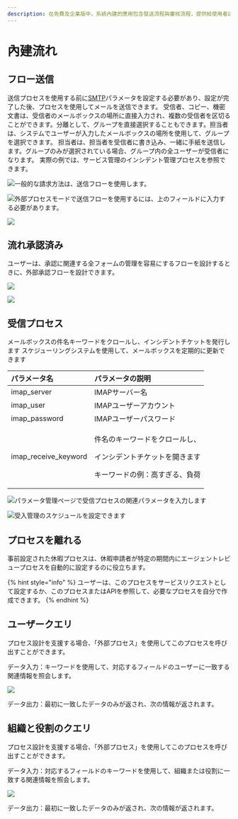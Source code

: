 ```yaml
---
description: 在免費及企業版中，系統內建的應用包含發送流程與審核流程，提供給使用者以外部流程或直接使用。
---
```


# 內建流れ

## フロー送信

送信プロセスを使用する前に[SMTP](https://doc.omflow.com.tw/v/japan/5/6#can-shu-guan-li)パラメータを設定する必要があり、設定が完了した後、プロセスを使用してメールを送信できます。 受信者、コピー、機密文書は、受信者のメールボックスの場所に直接入力され、複数の受信者を区切ることができます。分離として、グループを直接選択することもできます。担当者は、システムでユーザーが入力したメールボックスの場所を使用して、グループを選択できます。 担当者は、担当者を受信者に書き込み、一緒に手紙を送信します。グループのみが選択されている場合、グループ内の全ユーザーが受信者になります。 実際の例では、サービス管理のインシデント管理プロセスを参照できます。

![&#x4E00;&#x822C;&#x7684;&#x306A;&#x8ACB;&#x6C42;&#x65B9;&#x6CD5;&#x306F;&#x3001;&#x9001;&#x4FE1;&#x30D5;&#x30ED;&#x30FC;&#x3092;&#x4F7F;&#x7528;&#x3057;&#x307E;&#x3059;&#x3002;](../.gitbook/assets/image%20%2872%29.png)

![&#x5916;&#x90E8;&#x30D7;&#x30ED;&#x30BB;&#x30B9;&#x30E2;&#x30FC;&#x30C9;&#x3067;&#x9001;&#x4FE1;&#x30D5;&#x30ED;&#x30FC;&#x3092;&#x4F7F;&#x7528;&#x3059;&#x308B;&#x306B;&#x306F;&#x3001;&#x4E0A;&#x306E;&#x30D5;&#x30A3;&#x30FC;&#x30EB;&#x30C9;&#x306B;&#x5165;&#x529B;&#x3059;&#x308B;&#x5FC5;&#x8981;&#x304C;&#x3042;&#x308A;&#x307E;&#x3059;&#x3002;](../.gitbook/assets/image%20%2826%29.png)

![](../.gitbook/assets/image%20%289%29%20%282%29.png)

## 流れ承認済み

ユーザーは、承認に関連する全フォームの管理を容易にするフローを設計するときに、外部承認フローを設計できます。

![](../.gitbook/assets/image%20%2816%29.png)

![](../.gitbook/assets/image%20%289%29%20%282%29%20%282%29.png)

## 受信プロセス

メールボックスの件名キーワードをクロールし、インシデントチケットを発行します スケジューリングシステムを使用して、メールボックスを定期的に更新できます

<table>
  <thead>
    <tr>
      <th style="text-align:left">&#x30D1;&#x30E9;&#x30E1;&#x30FC;&#x30BF;&#x540D;</th>
      <th style="text-align:left">&#x30D1;&#x30E9;&#x30E1;&#x30FC;&#x30BF;&#x306E;&#x8AAC;&#x660E;</th>
    </tr>
  </thead>
  <tbody>
    <tr>
      <td style="text-align:left">imap_server</td>
      <td style="text-align:left">IMAP&#x30B5;&#x30FC;&#x30D0;&#x30FC;&#x540D;</td>
    </tr>
    <tr>
      <td style="text-align:left">imap_user</td>
      <td style="text-align:left">IMAP&#x30E6;&#x30FC;&#x30B6;&#x30FC;&#x30A2;&#x30AB;&#x30A6;&#x30F3;&#x30C8;</td>
    </tr>
    <tr>
      <td style="text-align:left">imap_password</td>
      <td style="text-align:left">IMAP&#x30E6;&#x30FC;&#x30B6;&#x30FC;&#x30D1;&#x30B9;&#x30EF;&#x30FC;&#x30C9;</td>
    </tr>
    <tr>
      <td style="text-align:left">imap_receive_keyword</td>
      <td style="text-align:left">
        <p>&#x4EF6;&#x540D;&#x306E;&#x30AD;&#x30FC;&#x30EF;&#x30FC;&#x30C9;&#x3092;&#x30AF;&#x30ED;&#x30FC;&#x30EB;&#x3057;&#x3001;</p>
        <p>&#x30A4;&#x30F3;&#x30B7;&#x30C7;&#x30F3;&#x30C8;&#x30C1;&#x30B1;&#x30C3;&#x30C8;&#x3092;&#x958B;&#x304D;&#x307E;&#x3059;</p>
        <p>&#x30AD;&#x30FC;&#x30EF;&#x30FC;&#x30C9;&#x306E;&#x4F8B;&#xFF1A;&#x9AD8;&#x3059;&#x304E;&#x308B;&#x3001;&#x8CA0;&#x8377;</p>
      </td>
    </tr>
  </tbody>
</table>

![&#x30D1;&#x30E9;&#x30E1;&#x30FC;&#x30BF;&#x7BA1;&#x7406;&#x30DA;&#x30FC;&#x30B8;&#x3067;&#x53D7;&#x4FE1;&#x30D7;&#x30ED;&#x30BB;&#x30B9;&#x306E;&#x95A2;&#x9023;&#x30D1;&#x30E9;&#x30E1;&#x30FC;&#x30BF;&#x3092;&#x5165;&#x529B;&#x3057;&#x307E;&#x3059;](../.gitbook/assets/2021-04-08_145915.png)

![&#x53D7;&#x5165;&#x7BA1;&#x7406;&#x306E;&#x30B9;&#x30B1;&#x30B8;&#x30E5;&#x30FC;&#x30EB;&#x3092;&#x8A2D;&#x5B9A;&#x3067;&#x304D;&#x307E;&#x3059;](../.gitbook/assets/2021-04-08_150005.png)

## プロセスを離れる

事前設定された休暇プロセスは、休暇申請者が特定の期間内にエージェントレビュープロセスを自動的に設定するのに役立ちます。

{% hint style="info" %}
ユーザーは、このプロセスをサービスリクエストとして設定するか、このプロセスまたはAPIを参照して、必要なプロセスを自分で作成できます。
{% endhint %}

## ユーザークエリ

プロセス設計を支援する場合、「外部プロセス」を使用してこのプロセスを呼び出すことができます。

データ入力：キーワードを使用して、対応するフィールドのユーザーに一致する関連情報を照会します。

![](../.gitbook/assets/image%20%2864%29.png)

データ出力：最初に一致したデータのみが返され、次の情報が返されます。

## 組織と役割のクエリ

プロセス設計を支援する場合、「外部プロセス」を使用してこのプロセスを呼び出すことができます。

データ入力：対応するフィールドのキーワードを使用して、組織または役割に一致する関連情報を照会します。

![](../.gitbook/assets/image%20%2847%29.png)

データ出力：最初に一致したデータのみが返され、次の情報が返されます。

